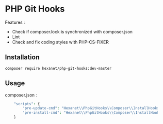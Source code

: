 # PHP Git Hooks

Features :

* Check if composer.lock is synchronized with composer.json
* Lint
* Check and fix coding styles with PHP-CS-FIXER

## Installation

```
composer require hexanet/php-git-hooks:dev-master
```


## Usage

composer.json :

```php
    "scripts": {
        "pre-update-cmd": "Hexanet\\PhpGitHooks\\Composer\\InstallHooksScript::installHooks",
        "pre-install-cmd": "Hexanet\\PhpGitHooks\\Composer\\InstallHooksScript::installHooks"
    }
```
